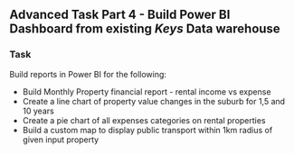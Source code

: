 ## Advanced Task Part 4 - Build Power BI Dashboard from existing **_Keys_** Data warehouse

### Task

Build reports in Power BI for the following:

- Build Monthly Property financial report - rental income vs expense
- Create a line chart of property value changes in the suburb for 1,5 and 10 years
- Create a pie chart of all expenses categories on rental properties
- Build a custom map to display public transport within 1km radius of given input property
